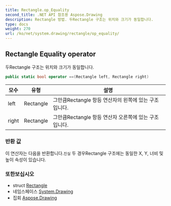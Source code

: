 ```yaml
---
title: Rectangle.op_Equality
second_title: .NET API 참조용 Aspose.Drawing
description: Rectangle 방법. 두Rectangle 구조는 위치와 크기가 동일합니다.
type: docs
weight: 270
url: /ko/net/system.drawing/rectangle/op_equality/
---
```

## Rectangle Equality operator

두Rectangle 구조는 위치와 크기가 동일합니다.

```csharp
public static bool operator ==(Rectangle left, Rectangle right)
```

| 모수 | 유형 | 설명 |
| --- | --- | --- |
| left | Rectangle | 그만큼Rectangle 항등 연산자의 왼쪽에 있는 구조입니다. |
| right | Rectangle | 그만큼Rectangle 항등 연산자 오른쪽에 있는 구조입니다. |

### 반환 값

이 연산자는 다음을 반환합니다.`진실` 두 경우Rectangle 구조에는 동일한 X, Y, 너비 및 높이 속성이 있습니다.

### 또한보십시오

* struct [Rectangle](../)
* 네임스페이스 [System.Drawing](../../rectangle/)
* 집회 [Aspose.Drawing](../../../)



